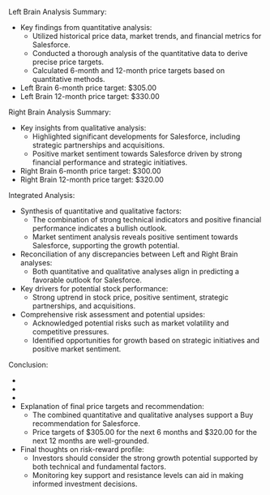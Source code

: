 Left Brain Analysis Summary:
- Key findings from quantitative analysis:
    - Utilized historical price data, market trends, and financial metrics for Salesforce.
    - Conducted a thorough analysis of the quantitative data to derive precise price targets.
    - Calculated 6-month and 12-month price targets based on quantitative methods.
- Left Brain 6-month price target: $305.00
- Left Brain 12-month price target: $330.00

Right Brain Analysis Summary:
- Key insights from qualitative analysis:
    - Highlighted significant developments for Salesforce, including strategic partnerships and acquisitions.
    - Positive market sentiment towards Salesforce driven by strong financial performance and strategic initiatives.
- Right Brain 6-month price target: $300.00
- Right Brain 12-month price target: $320.00

Integrated Analysis:
- Synthesis of quantitative and qualitative factors:
    - The combination of strong technical indicators and positive financial performance indicates a bullish outlook.
    - Market sentiment analysis reveals positive sentiment towards Salesforce, supporting the growth potential.
- Reconciliation of any discrepancies between Left and Right Brain analyses:
    - Both quantitative and qualitative analyses align in predicting a favorable outlook for Salesforce.
- Key drivers for potential stock performance:
    - Strong uptrend in stock price, positive sentiment, strategic partnerships, and acquisitions.
- Comprehensive risk assessment and potential upsides:
    - Acknowledged potential risks such as market volatility and competitive pressures.
    - Identified opportunities for growth based on strategic initiatives and positive market sentiment.

Conclusion:
- [6MONTH_PRICE_TARGET]: $305.00
- [12MONTH_PRICE_TARGET]: $320.00
- [INVESTMENT_RECOMMENDATION]: Buy (Confidence: High)
- Explanation of final price targets and recommendation:
    - The combined quantitative and qualitative analyses support a Buy recommendation for Salesforce.
    - Price targets of $305.00 for the next 6 months and $320.00 for the next 12 months are well-grounded.
- Final thoughts on risk-reward profile:
    - Investors should consider the strong growth potential supported by both technical and fundamental factors.
    - Monitoring key support and resistance levels can aid in making informed investment decisions.